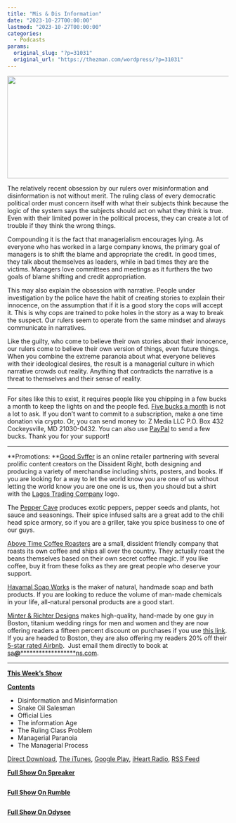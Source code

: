 ```yaml
---
title: "Mis & Dis Information"
date: "2023-10-27T00:00:00"
lastmod: "2023-10-27T00:00:00"
categories:
  - Podcasts
params:
  original_slug: "?p=31031"
  original_url: "https://thezman.com/wordpress/?p=31031"
---
```


[<img
src="http://thezman.com/wordpress/wp-content/uploads/2018/01/Power-Hour.png"
decoding="async" width="600" height="233" />](http://thezman.com/wordpress/wp-content/uploads/2018/01/Power-Hour.png)

The relatively recent obsession by our rulers over misinformation and
disinformation is not without merit. The ruling class of every
democratic political order must concern itself with what their subjects
think because the logic of the system says the subjects should act on
what they think is true. Even with their limited power in the political
process, they can create a lot of trouble if they think the wrong
things.

Compounding it is the fact that managerialism encourages lying. As
everyone who has worked in a large company knows, the primary goal of
managers is to shift the blame and appropriate the credit. In good
times, they talk about themselves as leaders, while in bad times they
are the victims. Managers love committees and meetings as it furthers
the two goals of blame shifting and credit appropriation.

This may also explain the obsession with narrative. People under
investigation by the police have the habit of creating stories to
explain their innocence, on the assumption that if it is a good story
the cops will accept it. This is why cops are trained to poke holes in
the story as a way to break the suspect. Our rulers seem to operate from
the same mindset and always communicate in narratives.

Like the guilty, who come to believe their own stories about their
innocence, our rulers come to believe their own version of things, even
future things. When you combine the extreme paranoia about what everyone
believes with their ideological desires, the result is a managerial
culture in which narrative crowds out reality. Anything that contradicts
the narrative is a threat to themselves and their sense of reality.

------------------------------------------------------------------------

For sites like this to exist, it requires people like you chipping in a
few bucks a month to keep the lights on and the people fed.
<a href="https://www.subscribestar.com/the-z-blog"
rel="noopener noreferrer" target="_blank">Five bucks a month</a> is not
a lot to ask. If you don’t want to commit to a subscription, make a one
time donation via crypto. Or, you can send money to: Z Media LLC P.O.
Box 432 Cockeysville, MD 21030-0432. You can also use <a
href="https://www.paypal.com/cgi-bin/webscr?cmd=_s-xclick&amp;hosted_button_id=UDAS2Q8JYA6CN&amp;source=url"
rel="noopener noreferrer" target="_blank">PayPal</a> to send a few
bucks. Thank you for your support!

------------------------------------------------------------------------

**Promotions: **<a href="https://goodsvffer.com/" rel="noopener" target="_blank">Good
Svffer</a> is an online retailer partnering with several prolific
content creators on the Dissident Right, both designing and producing a
variety of merchandise including shirts, posters, and books. If you are
looking for a way to let the world know you are one of us without
letting the world know you are one one is us, then you should but a
shirt with the
<a href="https://goodsvffer.com/products/lagos-trading-company"
rel="noopener" target="_blank">Lagos Trading Company</a> logo.

The <a href="https://peppercave.com/shop/ols/products" rel="noopener"
target="_blank">Pepper Cave</a> produces exotic peppers, pepper seeds
and plants, hot sauce and seasonings. Their spice infused salts are a
great add to the chili head spice armory, so if you are a griller, take
you spice business to one of our guys.

<a href="https://abovetimecoffee.com/" rel="noopener"
target="_blank">Above Time Coffee Roasters</a> are a small, dissident
friendly company that roasts its own coffee and ships all over the
country. They actually roast the beans themselves based on their own
secret coffee magic. If you like coffee, buy it from these folks as they
are great people who deserve your support.

<a href="https://havamalsoapworks.com/" rel="noopener"
target="_blank">Havamal Soap Works</a> is the maker of natural, handmade
soap and bath products. If you are looking to reduce the volume of
man-made chemicals in your life, all-natural personal products are a
good start.

<a href="https://www.minterandrichterdesigns.com/"
rel="noreferrer nofollow noopener" target="_blank">Minter &amp; Richter
Designs</a> makes high-quality, hand-made by one guy in Boston, titanium
wedding rings for men and women and they are now offering readers a
fifteen percent discount on purchases if you use
<a href="https://www.minterandrichterdesigns.com/discount/ZMAN"
rel="noreferrer nofollow noopener" target="_blank">this link</a>.
<span class="highlight"><span class="colour"><span class="font"><span class="size">If
you are headed to Boston, they are also offering my readers 20% off
their <a
href="https://www.airbnb.com/users/7988017/listings?user_id=7988017&amp;s=3"
rel="noopener noreferrer" target="_blank">5-star rated Airbnb</a>.  Just
email them directly to book at
<a href="mailto:sa***@*********************ns.com"
data-original-string="+hByT04Pl8iH++lO6dHMHw==cb7g9OMkFFG5ipimUvwlY2c1FWnZ6YIX/1H87Djf/imZK3pEV+w+ssacBlcYi7B46Ak"><span
class="apbct-email-encoder"
data-original-string="JsWgKNerFIU2vEZiBE/NQQ==cb7DfcXDx9gob2vatLcuS+uU08Owtcv6O5e3ng0LSuLc9Hm3gU5fycNJacBbYyNx0kh"
title="This contact has been encoded by Anti-Spam by CleanTalk. Click to decode. To finish the decoding make sure that JavaScript is enabled in your browser.">sa<span
class="apbct-blur">***</span>@<span
class="apbct-blur">*********************</span>ns.com</span></a>.</span></span></span></span>

------------------------------------------------------------------------

**<u>This Week’s Show</u>**

**<u>Contents</u>**

-   Disinformation and Misinformation
-   Snake Oil Salesman
-   Official Lies
-   The information Age
-   The Ruling Class Problem
-   Managerial Paranoia
-   The Managerial Process

<a href="https://api.spreaker.com/v2/episodes/57402191/download.mp3"
rel="noopener" target="_blank">Direct Download</a>, <a
href="https://itunes.apple.com/us/podcast/the-z-blog-power-hour/id1262799640?mt=2"
rel="noopener noreferrer" target="_blank">The iTunes</a>, <a
href="https://podcasts.google.com/?feed=aHR0cHM6Ly93d3cuc3ByZWFrZXIuY29tL3Nob3cvMjU4OTY1Ny9lcGlzb2Rlcy9mZWVk"
rel="noopener noreferrer" target="_blank">Google Play</a>, <a href="https://www.iheart.com/podcast/the-z-blog-power-hour-29246491/"
rel="noopener noreferrer" target="_blank">iHeart Radio,</a>
<a href="https://www.spreaker.com/show/2589657/episodes/feed"
rel="noopener noreferrer" target="_blank">RSS Feed</a>

**<u>Full Show On Spreaker</u>**

<span class="mce_SELRES_start" mce-type="bookmark"
style="display: inline-block; width: 0px; overflow: hidden; line-height: 0;">﻿</span>

**<u>Full Show On Rumble</u>**

<span class="mce_SELRES_start" mce-type="bookmark"
style="display: inline-block; width: 0px; overflow: hidden; line-height: 0;">﻿</span>

**<u>Full Show On Odysee</u>**
